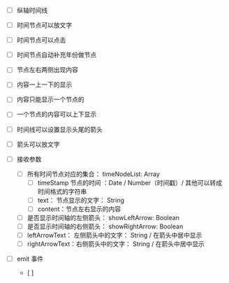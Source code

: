 - [ ] 纵轴时间线
- [ ] 时间节点可以放文字
- [ ] 时间节点可以点击
- [ ] 时间节点自动补充年份做节点
- [ ] 节点左右两侧出现内容
- [ ] 内容一上一下的显示
- [ ] 内容只能显示一个节点的
- [ ] 一个节点的内容可以上下显示
- [ ] 时间线可以设置显示头尾的箭头
- [ ] 箭头可以放文字



- [ ] 接收参数
  - [ ] 所有时间节点对应的集合： timeNodeList: Array
    - [ ] timeStamp 节点的时间 ：Date / Number（时间戳）/ 其他可以转成时间格式的字符串
    - [ ] text： 节点显示的文字： String
    - [ ] content：节点左右显示的内容
  - [ ] 是否显示时间轴的左侧箭头： showLeftArrow: Boolean
  - [ ] 是否显示时间轴的右侧箭头： showRightArrow: Boolean
  - [ ] leftArrowText： 左侧箭头中的文字： String / 在箭头中居中显示
  - [ ] rightArrowText：右侧箭头中的文字： String / 在箭头中居中显示
- [ ] emit 事件
  - [ ] 
